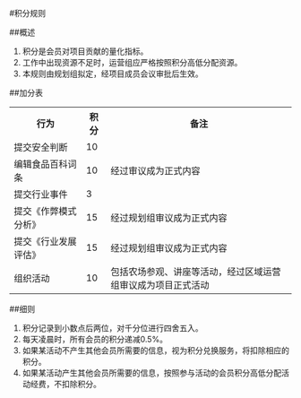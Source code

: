 #积分规则

##概述
1. 积分是会员对项目贡献的量化指标。
2. 工作中出现资源不足时，运营组应严格按照积分高低分配资源。
3. 本规则由规划组拟定，经项目成员会议审批后生效。

##加分表
 <table>
<tr><th>行为</th><th>积分</th><th>备注</th></tr>
<tr><td>提交安全判断</td><td>10</td><td></td></tr>
<tr><td>编辑食品百科词条</td><td>10</td><td>经过审议成为正式内容</td></tr>
<tr><td>提交行业事件</td><td>3</td><td></td></tr>
<tr><td>提交《作弊模式分析》</td><td>15</td><td>经过规划组审议成为正式内容</td></tr>
<tr><td>提交《行业发展评估》</td><td>15</td><td>经过规划组审议成为正式内容</td></tr>
<tr><td>组织活动</td><td>10</td><td>包括农场参观、讲座等活动，经过区域运营组审议成为项目正式活动</td></tr>
</table>  

##细则
1. 积分记录到小数点后两位，对千分位进行四舍五入。
2. 每天凌晨时，所有会员的积分递减0.5%。
3. 如果某活动不产生其他会员所需要的信息，视为积分兑换服务，将扣除相应的积分。
4. 如果某活动产生其他会员所需要的信息，按照参与活动的会员积分高低分配活动经费，不扣除积分。